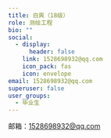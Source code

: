 ```yaml
---
title: 白爽（18级）
role: 测绘工程
bio: ""
social:
  - display:
      header: false
    link: 1528698932@qq.com
    icon_pack: fas
    icon: envelope
email: 1528698932@qq.com
superuser: false
user_groups:
  - 毕业生
---
```

邮箱：1528698932@qq.com
